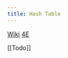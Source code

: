 ```yaml
---
title: Hash Table
---
```

[Wiki](https://en.wikipedia.org/wiki/Hash_table)
[4E](https://algs4.cs.princeton.edu/34hash/)

[[Todo]]